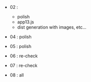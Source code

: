 - 02 :
	* polish
	* app13.js
	* dist generation with images, etc...

- 04 : polish

- 05 : polish

- 06 : re-check

- 07 : re-check

- 08 : all